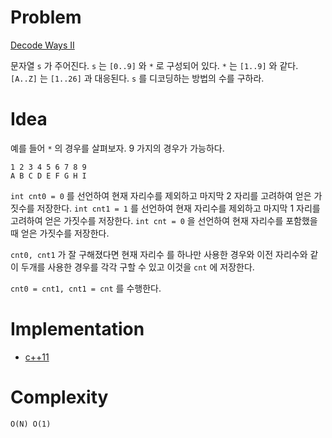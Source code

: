 # Problem

[Decode Ways II](https://leetcode.com/problems/decode-ways-ii/)

문자열 `s` 가 주어진다. `s` 는 `[0..9]` 와 `*` 로 구성되어 있다.  `*`
는 `[1..9]` 와 같다. `[A..Z]` 는 `[1..26]` 과 대응된다.
`s` 를 디코딩하는 방법의 수를 구하라.

# Idea

예를 들어 `*` 의 경우를 살펴보자. 9 가지의 
경우가 가능하다.

```
1 2 3 4 5 6 7 8 9
A B C D E F G H I
```

`int cnt0 = 0` 를 선언하여 현재 자리수를 제외하고 마지막 2 자리를
고려하여 얻은 가짓수를 저장한다. `int cnt1 = 1` 를 선언하여 현재
자리수를 제외하고 마지막 1 자리를 고려하여 얻은 가짓수를
저장한다. `int cnt = 0` 을 선언하여 현재 자리수를 포함했을 때 얻은
가짓수를 저장한다.

`cnt0, cnt1` 가 잘 구해졌다면 현재 자리수 를 하나만 사용한 경우와 이전
자리수와 같이 두개를 사용한 경우를 각각 구할 수 있고 이것을 `cnt` 에
저장한다.

`cnt0 = cnt1, cnt1 = cnt` 를 수행한다.

# Implementation

* [c++11](a.cpp)

# Complexity

```
O(N) O(1)
```
